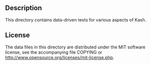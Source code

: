 Description
------------

This directory contains data-driven tests for various aspects of Kash.

License
--------

The data files in this directory are distributed under the MIT software
license, see the accompanying file COPYING or
http://www.opensource.org/licenses/mit-license.php.

